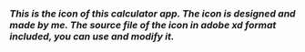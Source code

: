 ### *This is the icon of this calculator app. The icon is designed and made by me. The source file of the icon in adobe xd format included, you can use and modify it.*
